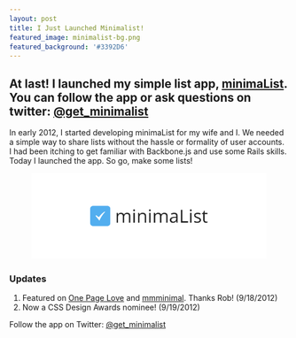 ```yaml
---
layout: post
title: I Just Launched Minimalist!
featured_image: minimalist-bg.png
featured_background: '#3392D6'
---
```

## At last! I launched my simple list app, [minimaList](http://getminimalist.com). You can follow the app or ask questions on twitter: [@get_minimalist](http://twitter.com/get_minimalist)

In early 2012, I started developing minimaList for my wife and I. We needed a simple way to share lists without the hassle or formality of user accounts. I had been itching to get familiar with Backbone.js and use some Rails skills. Today I launched the app. So go, make some lists!

<figure><a href="http://getminimalist.com" target="_blank"><img src="../img/minimalist.png"/></a></figure>

### Updates
1. Featured on [One Page Love](http://onepagelove.com/minimalist) and [mmminimal](http://mmminimal.com/introducing-minimalist-a-hassle-free-list-app/). Thanks Rob! (9/18/2012)
2. Now a CSS Design Awards nominee! (9/19/2012)

Follow the app on Twitter: [@get_minimalist](http://twitter.com/get_minimalist)
